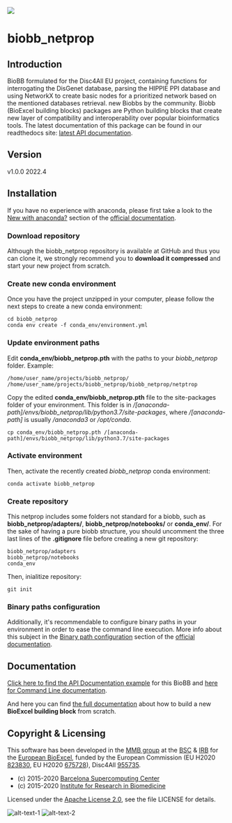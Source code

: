 [![](https://readthedocs.org/projects/biobb-template/badge/?version=latest)](https://biobb-template.readthedocs.io/en/latest/?badge=latest)

# biobb_netprop

## Introduction
BioBB formulated for the Disc4All EU project, containing functions for interrogating the DisGenet database, parsing the HIPPIE PPI database and using NetworkX to create basic nodes for a prioritized network based on the mentioned databases retrieval.
new Biobbs by the community.
Biobb (BioExcel building blocks) packages are Python building blocks that create new layer of compatibility and interoperability over popular bioinformatics tools.
The latest documentation of this package can be found in our readthedocs site:
[latest API documentation](http://biobb_netprop.readthedocs.io/en/latest/).

## Version
v1.0.0 2022.4

## Installation

If you have no experience with anaconda, please first take a look to the [New with anaconda?](https://biobb-documentation.readthedocs.io/en/latest/first_steps.html#new-with-anaconda) section of the [official documentation](https://biobb-documentation.readthedocs.io/en/latest/).

### Download repository

Although the biobb_netprop repository is available at GitHub and thus you can clone it, we strongly recommend you to **download it compressed** and start your new project from scratch. 

### Create new conda environment

Once you have the project unzipped in your computer, please follow the next steps to create a new conda environment:

```console
cd biobb_netprop
conda env create -f conda_env/environment.yml
```

### Update environment paths

Edit **conda_env/biobb_netprop.pth** with the paths to your *biobb_netprop* folder. Example:

```console
/home/user_name/projects/biobb_netprop/
/home/user_name/projects/biobb_netprop/biobb_netprop/netptrop
```

Copy the edited **conda_env/biobb_netprop.pth** file to the site-packages folder of your environment. This folder is in */[anaconda-path]/envs/biobb_netprop/lib/python3.7/site-packages*, where */[anaconda-path]* is usually */anaconda3* or */opt/conda*.

```console
cp conda_env/biobb_netprop.pth /[anaconda-path]/envs/biobb_netprop/lib/python3.7/site-packages
```

### Activate environment

Then, activate the recently created *biobb_netprop* conda environment:

```console
conda activate biobb_netprop
```

### Create repository

This netprop includes some folders not standard for a biobb, such as **biobb_netprop/adapters/**, **biobb_netprop/notebooks/** or **conda_env/**. For the sake of having a pure biobb structure, you should uncomment the three last lines of the **.gitignore** file before creating a new git repository:

```console
biobb_netprop/adapters
biobb_netprop/notebooks
conda_env
```
Then, inialitize repository:

```console
git init
```

### Binary paths configuration

Additionally, it's recommendable to configure binary paths in your environment in order to ease the command line execution. More info about this subject in the [Binary path configuration](https://biobb-documentation.readthedocs.io/en/latest/execution.html#binary-path-configuration) section of the [official documentation](https://biobb-documentation.readthedocs.io/en/latest/).

## Documentation

[Click here to find the API Documentation example](https://biobb-netprop.readthedocs.io/en/latest/netprop.html) for this BioBB and [here for Command Line documentation](http://biobb_netprop.readthedocs.io/en/latest/command_line.html).

And here you can find [the full documentation](https://biobb-documentation.readthedocs.io/en/latest/) about how to build a new **BioExcel building block** from scratch.

## Copyright & Licensing
This software has been developed in the [MMB group](http://mmb.irbbarcelona.org) at the [BSC](http://www.bsc.es/) & [IRB](https://www.irbbarcelona.org/) for the [European BioExcel](http://bioexcel.eu/), funded by the European Commission (EU H2020 [823830](http://cordis.europa.eu/projects/823830), EU H2020 [675728](http://cordis.europa.eu/projects/675728)), Disc4All [955735](http://cordis.europa.eu/projects/955735).

* (c) 2015-2020 [Barcelona Supercomputing Center](https://www.bsc.es/)
* (c) 2015-2020 [Institute for Research in Biomedicine](https://www.irbbarcelona.org/)

Licensed under the
[Apache License 2.0](https://www.apache.org/licenses/LICENSE-2.0), see the file LICENSE for details.

![alt-text-1](https://bioexcel.eu/wp-content/uploads/2019/04/Bioexcell_logo_1080px_transp.png "Bioexcel") ![alt-text-2](https://disc4all.upf.edu/wp-content/uploads/2021/09/Disc4all_120.png "Disc4All")
